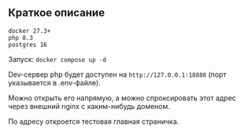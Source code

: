 ## Краткое описание

```
docker 27.3+
php 8.3
postgres 16
```

Запуcк:
`docker compose up -d`

Dev-сервер php будет доступен на `http://127.0.0.1:18888` (порт указывается в .env-файле).

Можно открыть его напрямую, а можно спроксировать этот адрес через внешний nginx с каким-нибудь доменом.

По адресу откроется тестовая главная страничка.
